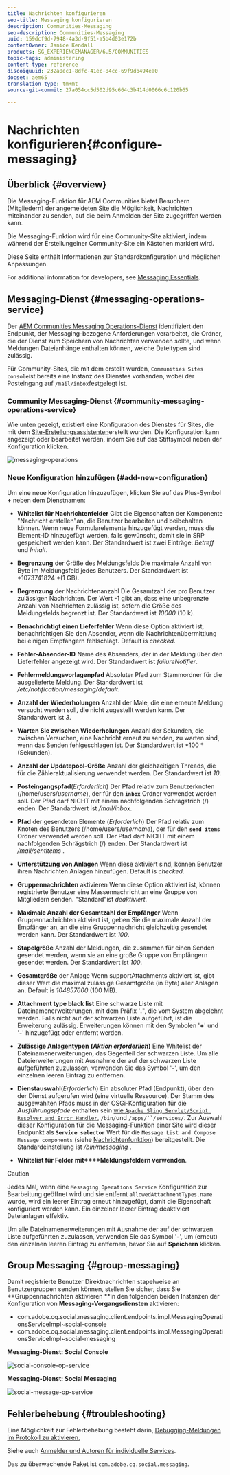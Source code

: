 ```yaml
---
title: Nachrichten konfigurieren
seo-title: Messaging konfigurieren
description: Communities-Messaging
seo-description: Communities-Messaging
uuid: 159dcf9d-7948-4a3d-9f51-a5b4d03e172b
contentOwner: Janice Kendall
products: SG_EXPERIENCEMANAGER/6.5/COMMUNITIES
topic-tags: administering
content-type: reference
discoiquuid: 232a0ec1-8dfc-41ec-84cc-69f9db494ea0
docset: aem65
translation-type: tm+mt
source-git-commit: 27a054cc5d502d95c664c3b414d0066c6c120b65

---
```



# Nachrichten konfigurieren{#configure-messaging}

## Überblick {#overview}

Die Messaging-Funktion für AEM Communities bietet Besuchern (Mitgliedern) der angemeldeten Site die Möglichkeit, Nachrichten miteinander zu senden, auf die beim Anmelden der Site zugegriffen werden kann.

Die Messaging-Funktion wird für eine Community-Site aktiviert, indem während der Erstellung[](/help/communities/sites-console.md)einer Community-Site ein Kästchen markiert wird.

Diese Seite enthält Informationen zur Standardkonfiguration und möglichen Anpassungen.

For additional information for developers, see [Messaging Essentials](/help/communities/essentials-messaging.md).

## Messaging-Dienst {#messaging-operations-service}

Der [AEM Communities Messaging Operations-Dienst](https://localhost:4502/system/console/configMgr/com.adobe.cq.social.messaging.client.endpoints.impl.MessagingOperationsServiceImpl) identifiziert den Endpunkt, der Messaging-bezogene Anforderungen verarbeitet, die Ordner, die der Dienst zum Speichern von Nachrichten verwenden sollte, und wenn Meldungen Dateianhänge enthalten können, welche Dateitypen sind zulässig.

Für Community-Sites, die mit dem erstellt wurden, `Communities Sites console`ist bereits eine Instanz des Dienstes vorhanden, wobei der Posteingang auf `/mail/inbox`festgelegt ist.

### Community Messaging-Dienst {#community-messaging-operations-service}

Wie unten gezeigt, existiert eine Konfiguration des Dienstes für Sites, die mit dem [Site-Erstellungsassistenten](/help/communities/sites-console.md)erstellt wurden. Die Konfiguration kann angezeigt oder bearbeitet werden, indem Sie auf das Stiftsymbol neben der Konfiguration klicken.

![messaging-operations](assets/messaging-operations.png)

### Neue Konfiguration hinzufügen {#add-new-configuration}

Um eine neue Konfiguration hinzuzufügen, klicken Sie auf das Plus-Symbol **+** neben dem Dienstnamen:

* **Whitelist für Nachrichtenfelder** Gibt die Eigenschaften der Komponente &quot;Nachricht erstellen&quot;an, die Benutzer bearbeiten und beibehalten können. Wenn neue Formularelemente hinzugefügt werden, muss die Element-ID hinzugefügt werden, falls gewünscht, damit sie in SRP gespeichert werden kann. Der Standardwert ist zwei Einträge: *Betreff* und *Inhalt*.

* **Begrenzung** der Größe des Meldungsfelds Die maximale Anzahl von Byte im Meldungsfeld jedes Benutzers. Der Standardwert ist *1073741824 *(1 GB).

* **Begrenzung** der Nachrichtenanzahl Die Gesamtzahl der pro Benutzer zulässigen Nachrichten. Der Wert -1 gibt an, dass eine unbegrenzte Anzahl von Nachrichten zulässig ist, sofern die Größe des Meldungsfelds begrenzt ist. Der Standardwert ist *10000* (10 k).

* **Benachrichtigt einen Lieferfehler** Wenn diese Option aktiviert ist, benachrichtigen Sie den Absender, wenn die Nachrichtenübermittlung bei einigen Empfängern fehlschlägt. Default is *checked*.

* **Fehler-Absender-ID** Name des Absenders, der in der Meldung über den Lieferfehler angezeigt wird. Der Standardwert ist *failureNotifier*.

* **Fehlermeldungsvorlagenpfad** Absoluter Pfad zum Stammordner für die ausgelieferte Meldung. Der Standardwert ist */etc/notification/messaging/default*.

* **Anzahl der Wiederholungen** Anzahl der Male, die eine erneute Meldung versucht werden soll, die nicht zugestellt werden kann. Der Standardwert ist *3*.

* **Warten Sie zwischen Wiederholungen** Anzahl der Sekunden, die zwischen Versuchen, eine Nachricht erneut zu senden, zu warten sind, wenn das Senden fehlgeschlagen ist. Der Standardwert ist *100 *(Sekunden).

* **Anzahl der Updatepool-Größe** Anzahl der gleichzeitigen Threads, die für die Zähleraktualisierung verwendet werden. Der Standardwert ist *10*.

* **Posteingangspfad**(*Erforderlich*) Der Pfad relativ zum Benutzerknoten (/home/users/*username*), der für den **`inbox`** Ordner verwendet werden soll. Der Pfad darf NICHT mit einem nachfolgenden Schrägstrich (/) enden. Der Standardwert ist */mail/inbox.*

* **Pfad** der gesendeten Elemente (*Erforderlich*) Der Pfad relativ zum Knoten des Benutzers (/home/users/*username*), der für den **`send items`** Ordner verwendet werden soll. Der Pfad darf NICHT mit einem nachfolgenden Schrägstrich (/) enden. Der Standardwert ist */mail/sentitems* .

* **Unterstützung von Anlagen** Wenn diese aktiviert sind, können Benutzer ihren Nachrichten Anlagen hinzufügen. Default is *checked*.

* **Gruppennachrichten** aktivieren Wenn diese Option aktiviert ist, können registrierte Benutzer eine Massennachricht an eine Gruppe von Mitgliedern senden. &quot;Standard&quot;ist *deaktiviert*.

* **Maximale Anzahl der Gesamtzahl der Empfänger** Wenn Gruppennachrichten aktiviert ist, geben Sie die maximale Anzahl der Empfänger an, an die eine Gruppennachricht gleichzeitig gesendet werden kann. Der Standardwert ist *100*.

* **Stapelgröße** Anzahl der Meldungen, die zusammen für einen Senden gesendet werden, wenn sie an eine große Gruppe von Empfängern gesendet werden. Der Standardwert ist *100*.

* **Gesamtgröße** der Anlage Wenn supportAttachments aktiviert ist, gibt dieser Wert die maximal zulässige Gesamtgröße (in Byte) aller Anlagen an. Default is *104857600* (100 MB).

* **Attachment type black list** Eine schwarze Liste mit Dateinamenerweiterungen, mit dem Präfix &#39;**.**&quot;, die vom System abgelehnt werden. Falls nicht auf der schwarzen Liste aufgeführt, ist die Erweiterung zulässig. Erweiterungen können mit den Symbolen &#39;**+**&#39; und &#39;**-**&#39; hinzugefügt oder entfernt werden.

* **Zulässige Anlagentypen**
   **(*Aktion erforderlich*)** Eine Whitelist der Dateinamenerweiterungen, das Gegenteil der schwarzen Liste. Um alle Dateierweiterungen mit Ausnahme der auf der schwarzen Liste aufgeführten zuzulassen, verwenden Sie das Symbol &#39;**-**&#39;, um den einzelnen leeren Eintrag zu entfernen.

* **Dienstauswahl**(*Erforderlich*) Ein absoluter Pfad (Endpunkt), über den der Dienst aufgerufen wird (eine virtuelle Ressource). Der Stamm des ausgewählten Pfads muss in der OSGi-Konfiguration für die *Ausführungspfade* enthalten sein [ wie `Apache Sling Servlet/Script Resolver and Error Handler`](https://localhost:4502/system/console/configMgr/org.apache.sling.servlets.resolver.SlingServletResolver), `/bin/`und `/apps/``/services/`. Zur Auswahl dieser Konfiguration für die Messaging-Funktion einer Site wird dieser Endpunkt als **`Service selector`** Wert für die `Message List and Compose Message components` (siehe [Nachrichtenfunktion](/help/communities/configure-messaging.md)) bereitgestellt.
Die Standardeinstellung ist */bin/messaging* .

* **Whitelist für Felder mit****Meldungsfeldern verwenden**.

>[!CAUTION]
>
>Jedes Mal, wenn eine `Messaging Operations Service` Konfiguration zur Bearbeitung geöffnet wird und sie entfernt `allowedAttachmentTypes.name` wurde, wird ein leerer Eintrag erneut hinzugefügt, damit die Eigenschaft konfiguriert werden kann. Ein einzelner leerer Eintrag deaktiviert Dateianlagen effektiv.
>
>Um alle Dateinamenerweiterungen mit Ausnahme der auf der schwarzen Liste aufgeführten zuzulassen, verwenden Sie das Symbol &#39;**-**&#39;, um (erneut) den einzelnen leeren Eintrag zu entfernen, bevor Sie auf **Speichern** klicken.

## Group Messaging {#group-messaging}

Damit registrierte Benutzer Direktnachrichten stapelweise an Benutzergruppen senden können, stellen Sie sicher, dass Sie **Gruppennachrichten aktivieren **in den folgenden beiden Instanzen der Konfiguration von **Messaging-Vorgangsdiensten** aktivieren:

* com.adobe.cq.social.messaging.client.endpoints.impl.MessagingOperationsServiceImpl~social-console
* com.adobe.cq.social.messaging.client.endpoints.impl.MessagingOperationsServiceImpl~social-messaging

**Messaging-Dienst: Social Console**

![social-console-op-service](assets/social-console-op-service.png)

**Messaging-Dienst: Social Messaging**

![social-message-op-service](assets/social-message-op-service.png)

## Fehlerbehebung {#troubleshooting}

Eine Möglichkeit zur Fehlerbehebung besteht darin, [Debugging-Meldungen im Protokoll zu aktivieren.](/help/sites-administering/troubleshooting.md)

Siehe auch [Anmelder und Autoren für individuelle Services](/help/sites-deploying/configure-logging.md#loggers-and-writers-for-individual-services).

Das zu überwachende Paket ist `com.adobe.cq.social.messaging`.

